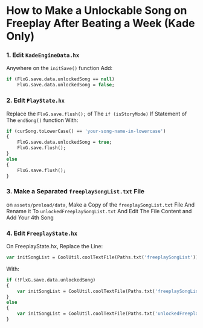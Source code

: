# How to Make a Unlockable Song on Freeplay After Beating a Week (Kade Only)

### 1. Edit `KadeEngineData.hx`

Anywhere on the `initSave()` function
Add:

```haxe
if (FlxG.save.data.unlockedSong == null)
    FlxG.save.data.unlockedSong = false;
```

### 2. Edit `PlayState.hx`

Replace the `FlxG.save.flush();` of The `if (isStoryMode)` If Statement of The `endSong()` function
With:

```haxe
if (curSong.toLowerCase() == 'your-song-name-in-lowercase')
{
    FlxG.save.data.unlockedSong = true;
    FlxG.save.flush();
}
else
{
    FlxG.save.flush();
}
```

### 3. Make a Separated `freeplaySongList.txt` File

on `assets/preload/data`, Make a Copy of the `freeplaySongList.txt` File
And Rename it To `unlockedFreeplaySongList.txt` And Edit The File Content and Add Your 4th Song

### 4. Edit `FreeplayState.hx`

On FreeplayState.hx, Replace the Line:

```haxe
var initSongList = CoolUtil.coolTextFile(Paths.txt('freeplaySongList'));
```

With:

```haxe
if (!FlxG.save.data.unlockedSong)
{
    var initSongList = CoolUtil.coolTextFile(Paths.txt('freeplaySongList'));
}
else
{
    var initSongList = CoolUtil.coolTextFile(Paths.txt('unlockedFreeplaySongList'));
}
```
